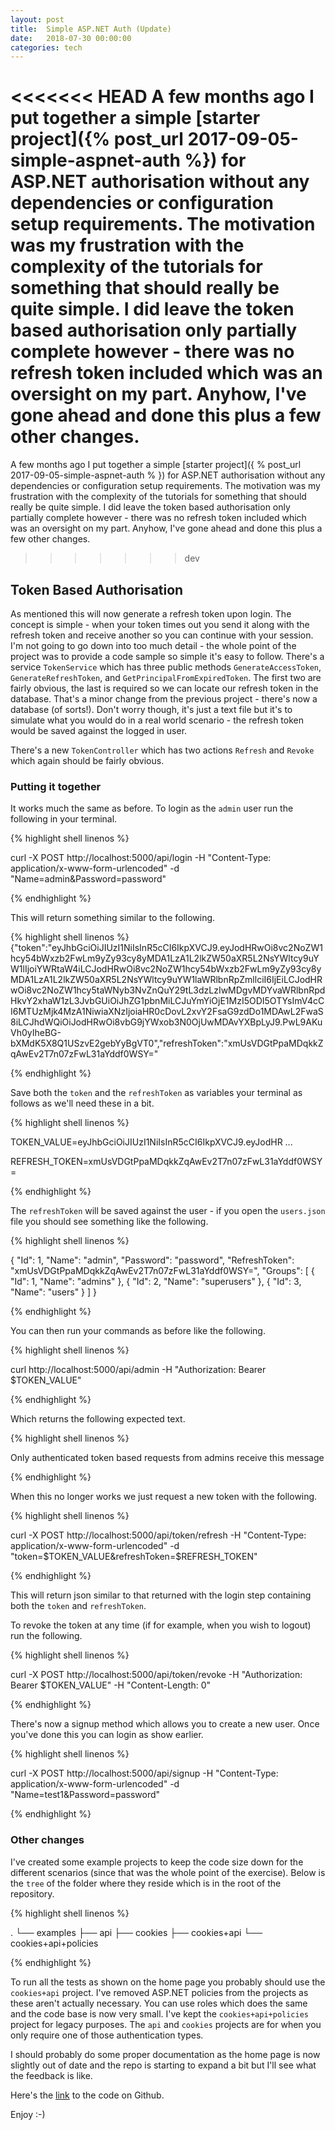 ```yaml
---
layout: post
title:  Simple ASP.NET Auth (Update)
date:   2018-07-30 00:00:00
categories: tech
---
```


<<<<<<< HEAD
A few months ago I put together a simple [starter project]({% post_url 2017-09-05-simple-aspnet-auth %}) for ASP.NET authorisation without any dependencies or configuration setup requirements. The motivation was my frustration with the complexity of the tutorials for something that should really be quite simple. I did leave the token based authorisation only partially complete however - there was no refresh token included which was an oversight on my part. Anyhow, I've gone ahead and done this plus a few other changes.
=======
A few months ago I put together a simple [starter project]({ % post_url 2017-09-05-simple-aspnet-auth % }) for ASP.NET authorisation without any dependencies or configuration setup requirements. The motivation was my frustration with the complexity of the tutorials for something that should really be quite simple. I did leave the token based authorisation only partially complete however - there was no refresh token included which was an oversight on my part. Anyhow, I've gone ahead and done this plus a few other changes.
>>>>>>> dev

## Token Based Authorisation

As mentioned this will now generate a refresh token upon login. The concept is simple - when your token times out you send it along with the refresh token and receive another so you can continue with your session. I'm not going to go down into too much detail - the whole point of the project was to provide a code sample so simple it's easy to follow. There's a service ```TokenService``` which has three public methods ```GenerateAccessToken```, ```GenerateRefreshToken```, and ```GetPrincipalFromExpiredToken```. The first two are fairly obvious, the last is required so we can locate our refresh token in the database. That's a minor change from the previous project - there's now a database (of sorts!). Don't worry though, it's just a text file but it's to simulate what you would do in a real world scenario - the refresh token would be saved against the logged in user.

There's a new ```TokenController``` which has two actions ```Refresh``` and ```Revoke``` which again should be fairly obvious.

### Putting it together

It works much the same as before. To login as the ```admin``` user run the following in your terminal.

{% highlight shell linenos %}

curl -X POST http://localhost:5000/api/login -H "Content-Type: application/x-www-form-urlencoded" -d "Name=admin&Password=password"

{% endhighlight %}

This will return something similar to the following.

{% highlight shell linenos %}
{"token":"eyJhbGciOiJIUzI1NiIsInR5cCI6IkpXVCJ9.eyJodHRwOi8vc2NoZW1hcy54bWxzb2FwLm9yZy93cy8yMDA1LzA1L2lkZW50aXR5L2NsYWltcy9uYW1lIjoiYWRtaW4iLCJodHRwOi8vc2NoZW1hcy54bWxzb2FwLm9yZy93cy8yMDA1LzA1L2lkZW50aXR5L2NsYWltcy9uYW1laWRlbnRpZmllciI6IjEiLCJodHRwOi8vc2NoZW1hcy5taWNyb3NvZnQuY29tL3dzLzIwMDgvMDYvaWRlbnRpdHkvY2xhaW1zL3JvbGUiOiJhZG1pbnMiLCJuYmYiOjE1MzI5ODI5OTYsImV4cCI6MTUzMjk4MzA1NiwiaXNzIjoiaHR0cDovL2xvY2FsaG9zdDo1MDAwL2FwaS8iLCJhdWQiOiJodHRwOi8vbG9jYWxob3N0OjUwMDAvYXBpLyJ9.PwL9AKuVh0yIheBG-bXMdK5X8Q1USzvE2gebYyBgVT0","refreshToken":"xmUsVDGtPpaMDqkkZqAwEv2T7n07zFwL31aYddf0WSY="

{% endhighlight %}

Save both the ```token``` and the ```refreshToken``` as variables your terminal as follows as we'll need these in a bit.

{% highlight shell linenos %}

TOKEN_VALUE=eyJhbGciOiJIUzI1NiIsInR5cCI6IkpXVCJ9.eyJodHR ...

REFRESH_TOKEN=xmUsVDGtPpaMDqkkZqAwEv2T7n07zFwL31aYddf0WSY=

{% endhighlight %}

The ```refreshToken``` will be saved against the user - if you open the ```users.json``` file you should see something like the following.

{% highlight shell linenos %}

{
  "Id": 1,
  "Name": "admin",
  "Password": "password",
  "RefreshToken": "xmUsVDGtPpaMDqkkZqAwEv2T7n07zFwL31aYddf0WSY=",
  "Groups": [
    {
      "Id": 1,
      "Name": "admins"
    },
    {
      "Id": 2,
      "Name": "superusers"
    },
    {
      "Id": 3,
      "Name": "users"
    }
  ]
}

{% endhighlight %}

You can then run your commands as before like the following.

{% highlight shell linenos %}

curl http://localhost:5000/api/admin -H "Authorization: Bearer $TOKEN_VALUE"

{% endhighlight %}

Which returns the following expected text.

{% highlight shell linenos %}

Only authenticated token based requests from admins receive this message

{% endhighlight %}

When this no longer works we just request a new token with the following.

{% highlight shell linenos %}

curl -X POST http://localhost:5000/api/token/refresh -H "Content-Type: application/x-www-form-urlencoded" -d "token=$TOKEN_VALUE&refreshToken=$REFRESH_TOKEN"

{% endhighlight %}

This will return json similar to that returned with the login step containing both the ```token``` and ```refreshToken```.

To revoke the token at any time (if for example, when you wish to logout) run the following.

{% highlight shell linenos %}

curl -X POST http://localhost:5000/api/token/revoke -H "Authorization: Bearer $TOKEN_VALUE" -H "Content-Length: 0"

{% endhighlight %}

There's now a signup method which allows you to create a new user. Once you've done this you can login as show earlier.

{% highlight shell linenos %}

curl -X POST http://localhost:5000/api/signup -H "Content-Type: application/x-www-form-urlencoded" -d "Name=test1&Password=password"

{% endhighlight %}

### Other changes

I've created some example projects to keep the code size down for the different scenarios (since that was the whole point of the exercise). Below is the ```tree``` of the folder where they reside which is in the root of the repository.

{% highlight shell linenos %}

.
└── examples
    ├── api
    ├── cookies
    ├── cookies+api
    └── cookies+api+policies

{% endhighlight %}

To run all the tests as shown on the home page you probably should use the ```cookies+api``` project. I've removed ASP.NET policies from the projects as these aren't actually necessary. You can use roles which does the same and the code base is now very small. I've kept the ```cookies+api+policies``` project for legacy purposes. The ```api``` and ```cookies``` projects are for when you only require one of those authentication types.

I should probably do some proper documentation as the home page is now slightly out of date and the repo is starting to expand a bit but I'll see what the feedback is like.

Here's the [link](https://github.com/matthewblott/simple_aspnet_auth) to the code on Github.

Enjoy :-)